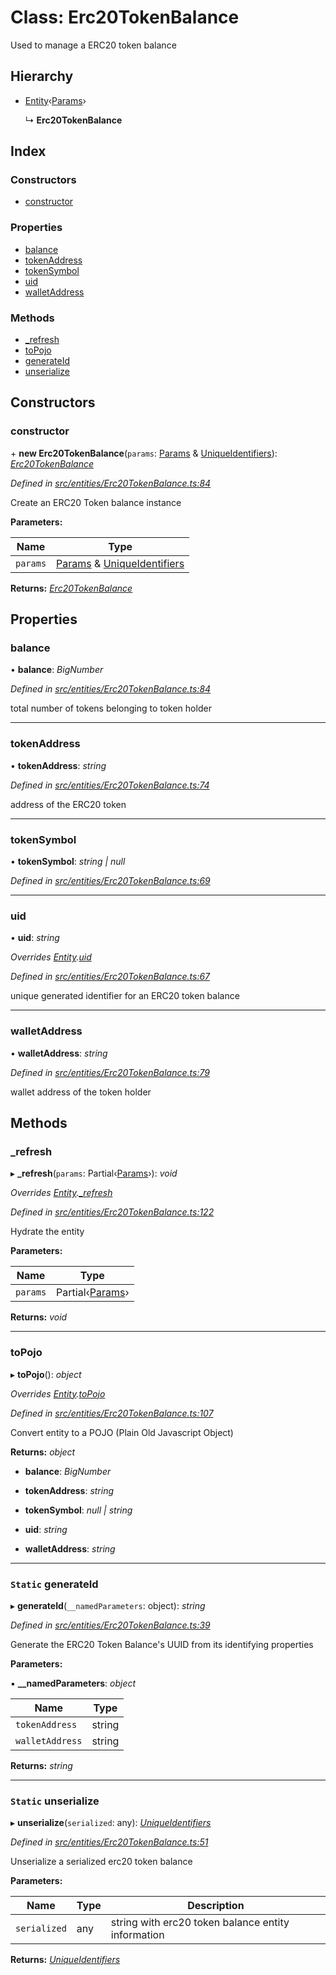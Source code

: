 # Class: Erc20TokenBalance

Used to manage a ERC20 token balance

## Hierarchy

* [Entity](_entities_entity_.entity.md)‹[Params](../interfaces/_entities_erc20tokenbalance_.params.md)›

  ↳ **Erc20TokenBalance**

## Index

### Constructors

* [constructor](_entities_erc20tokenbalance_.erc20tokenbalance.md#constructor)

### Properties

* [balance](_entities_erc20tokenbalance_.erc20tokenbalance.md#balance)
* [tokenAddress](_entities_erc20tokenbalance_.erc20tokenbalance.md#tokenaddress)
* [tokenSymbol](_entities_erc20tokenbalance_.erc20tokenbalance.md#tokensymbol)
* [uid](_entities_erc20tokenbalance_.erc20tokenbalance.md#uid)
* [walletAddress](_entities_erc20tokenbalance_.erc20tokenbalance.md#walletaddress)

### Methods

* [_refresh](_entities_erc20tokenbalance_.erc20tokenbalance.md#_refresh)
* [toPojo](_entities_erc20tokenbalance_.erc20tokenbalance.md#topojo)
* [generateId](_entities_erc20tokenbalance_.erc20tokenbalance.md#static-generateid)
* [unserialize](_entities_erc20tokenbalance_.erc20tokenbalance.md#static-unserialize)

## Constructors

###  constructor

\+ **new Erc20TokenBalance**(`params`: [Params](../interfaces/_entities_erc20tokenbalance_.params.md) & [UniqueIdentifiers](../interfaces/_entities_erc20tokenbalance_.uniqueidentifiers.md)): *[Erc20TokenBalance](_entities_erc20tokenbalance_.erc20tokenbalance.md)*

*Defined in [src/entities/Erc20TokenBalance.ts:84](https://github.com/PolymathNetwork/polymath-sdk/blob/fb8c7c9/src/entities/Erc20TokenBalance.ts#L84)*

Create an ERC20 Token balance instance

**Parameters:**

Name | Type |
------ | ------ |
`params` | [Params](../interfaces/_entities_erc20tokenbalance_.params.md) & [UniqueIdentifiers](../interfaces/_entities_erc20tokenbalance_.uniqueidentifiers.md) |

**Returns:** *[Erc20TokenBalance](_entities_erc20tokenbalance_.erc20tokenbalance.md)*

## Properties

###  balance

• **balance**: *BigNumber*

*Defined in [src/entities/Erc20TokenBalance.ts:84](https://github.com/PolymathNetwork/polymath-sdk/blob/fb8c7c9/src/entities/Erc20TokenBalance.ts#L84)*

total number of tokens belonging to token holder

___

###  tokenAddress

• **tokenAddress**: *string*

*Defined in [src/entities/Erc20TokenBalance.ts:74](https://github.com/PolymathNetwork/polymath-sdk/blob/fb8c7c9/src/entities/Erc20TokenBalance.ts#L74)*

address of the ERC20 token

___

###  tokenSymbol

• **tokenSymbol**: *string | null*

*Defined in [src/entities/Erc20TokenBalance.ts:69](https://github.com/PolymathNetwork/polymath-sdk/blob/fb8c7c9/src/entities/Erc20TokenBalance.ts#L69)*

___

###  uid

• **uid**: *string*

*Overrides [Entity](_entities_entity_.entity.md).[uid](_entities_entity_.entity.md#abstract-uid)*

*Defined in [src/entities/Erc20TokenBalance.ts:67](https://github.com/PolymathNetwork/polymath-sdk/blob/fb8c7c9/src/entities/Erc20TokenBalance.ts#L67)*

unique generated identifier for an ERC20 token balance

___

###  walletAddress

• **walletAddress**: *string*

*Defined in [src/entities/Erc20TokenBalance.ts:79](https://github.com/PolymathNetwork/polymath-sdk/blob/fb8c7c9/src/entities/Erc20TokenBalance.ts#L79)*

wallet address of the token holder

## Methods

###  _refresh

▸ **_refresh**(`params`: Partial‹[Params](../interfaces/_entities_erc20tokenbalance_.params.md)›): *void*

*Overrides [Entity](_entities_entity_.entity.md).[_refresh](_entities_entity_.entity.md#abstract-_refresh)*

*Defined in [src/entities/Erc20TokenBalance.ts:122](https://github.com/PolymathNetwork/polymath-sdk/blob/fb8c7c9/src/entities/Erc20TokenBalance.ts#L122)*

Hydrate the entity

**Parameters:**

Name | Type |
------ | ------ |
`params` | Partial‹[Params](../interfaces/_entities_erc20tokenbalance_.params.md)› |

**Returns:** *void*

___

###  toPojo

▸ **toPojo**(): *object*

*Overrides [Entity](_entities_entity_.entity.md).[toPojo](_entities_entity_.entity.md#abstract-topojo)*

*Defined in [src/entities/Erc20TokenBalance.ts:107](https://github.com/PolymathNetwork/polymath-sdk/blob/fb8c7c9/src/entities/Erc20TokenBalance.ts#L107)*

Convert entity to a POJO (Plain Old Javascript Object)

**Returns:** *object*

* **balance**: *BigNumber*

* **tokenAddress**: *string*

* **tokenSymbol**: *null | string*

* **uid**: *string*

* **walletAddress**: *string*

___

### `Static` generateId

▸ **generateId**(`__namedParameters`: object): *string*

*Defined in [src/entities/Erc20TokenBalance.ts:39](https://github.com/PolymathNetwork/polymath-sdk/blob/fb8c7c9/src/entities/Erc20TokenBalance.ts#L39)*

Generate the ERC20 Token Balance's UUID from its identifying properties

**Parameters:**

▪ **__namedParameters**: *object*

Name | Type |
------ | ------ |
`tokenAddress` | string |
`walletAddress` | string |

**Returns:** *string*

___

### `Static` unserialize

▸ **unserialize**(`serialized`: any): *[UniqueIdentifiers](../interfaces/_entities_erc20tokenbalance_.uniqueidentifiers.md)*

*Defined in [src/entities/Erc20TokenBalance.ts:51](https://github.com/PolymathNetwork/polymath-sdk/blob/fb8c7c9/src/entities/Erc20TokenBalance.ts#L51)*

Unserialize a serialized erc20 token balance

**Parameters:**

Name | Type | Description |
------ | ------ | ------ |
`serialized` | any | string with erc20 token balance entity information  |

**Returns:** *[UniqueIdentifiers](../interfaces/_entities_erc20tokenbalance_.uniqueidentifiers.md)*
